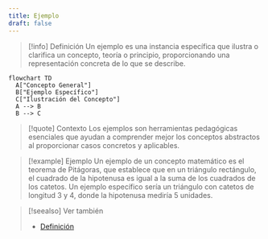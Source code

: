 ```yaml
---
title: Ejemplo
draft: false
---
```

> [!info] Definición
> Un ejemplo es una instancia específica que ilustra o clarifica un concepto, teoría o principio, proporcionando una representación concreta de lo que se describe.

```mermaid
flowchart TD
  A["Concepto General"]
  B["Ejemplo Específico"]
  C["Ilustración del Concepto"]
  A --> B
  B --> C
```
> [!quote] Contexto
> Los ejemplos son herramientas pedagógicas esenciales que ayudan a comprender mejor los conceptos abstractos al proporcionar casos concretos y aplicables.
>

> [!example] Ejemplo
> Un ejemplo de un concepto matemático es el teorema de Pitágoras, que establece que en un triángulo rectángulo, el cuadrado de la hipotenusa es igual a la suma de los cuadrados de los catetos. Un ejemplo específico sería un triángulo con catetos de longitud 3 y 4, donde la hipotenusa mediría 5 unidades.
>

> [!seealso] Ver también
> - [Definición](definicion.md)